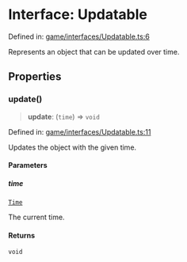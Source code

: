 # Interface: Updatable

Defined in: [game/interfaces/Updatable.ts:6](https://github.com/Forge-Game-Engine/Forge/blob/7b95769650b59c5ba12aa490e41717344ca6bf1e/src/game/interfaces/Updatable.ts#L6)

Represents an object that can be updated over time.

## Properties

### update()

> **update**: (`time`) => `void`

Defined in: [game/interfaces/Updatable.ts:11](https://github.com/Forge-Game-Engine/Forge/blob/7b95769650b59c5ba12aa490e41717344ca6bf1e/src/game/interfaces/Updatable.ts#L11)

Updates the object with the given time.

#### Parameters

##### time

[`Time`](../classes/Time.md)

The current time.

#### Returns

`void`
